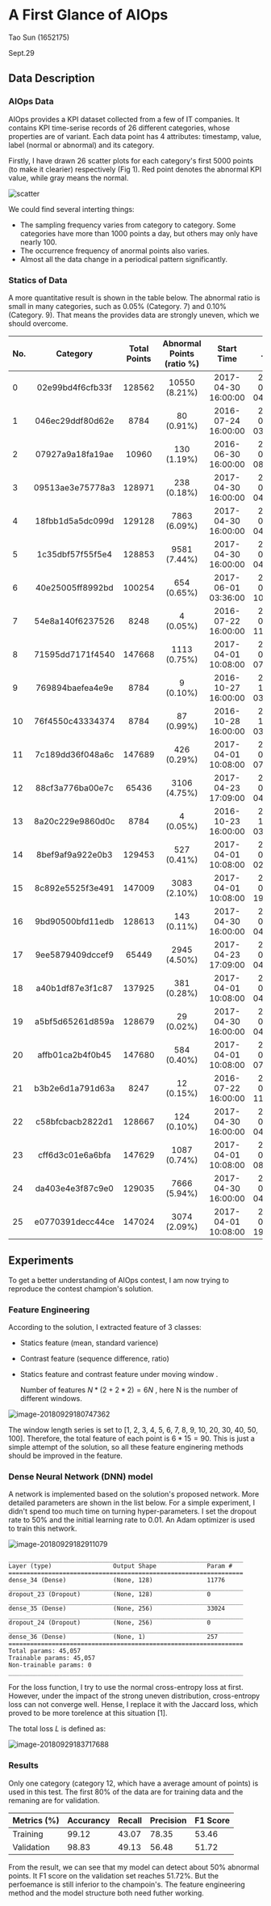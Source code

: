 # A First Glance of AIOps 

Tao Sun (1652175)

Sept.29 

## Data Description

### AIOps Data

AIOps provides a KPI dataset collected from a few of IT companies. It contains KPI time-serise records of 26 different categories, whose properties are of variant. Each data point has 4 attributes: timestamp, value, label (normal or abnormal) and its category. 

Firstly, I have drawn 26 scatter plots for each category's first 5000 points (to make it clearier) respectively (Fig 1). Red point denotes the abnormal  KPI value, while gray means the normal. 

![scatter](fig/scatter.png)

We could find several interting things:

- The sampling frequency varies from category to category. Some categories have more than 1000 points a day, but others may only have nearly 100.
- The occurrence frequency of anormal points also varies.
- Almost all the data change in a periodical pattern significantly.

### Statics of Data

A more quantitative result is shown in the table below. The abnormal ratio is small in many categories, such as 0.05% (Category. 7) and 0.10% (Category. 9). That means the provides data are strongly uneven, which we should overcome.

|No. | Category | Total Points | Abnormal Points (ratio %) | Start Time | End Time | TIme Duration | Sample Freq |
|:-- | :-: | :-: | :-: | :-: | :-: | :-:|:-: |
| 0 | 02e99bd4f6cfb33f | 128562 | 10550 (8.21%)| 2017-04-30 16:00:00 | 2017-07-31 04:34:00 | 91 days  | 1412.77 |
| 1 | 046ec29ddf80d62e | 8784 | 80  (0.91%) | 2016-07-24 16:00:00 | 2016-08-24 03:55:00 | 30 days  | 292.80 |
| 2 | 07927a9a18fa19ae | 10960 | 130 (1.19%)| 2016-06-30 16:00:00 | 2016-08-12 08:30:00 | 42 days  | 260.95 |
| 3 | 09513ae3e75778a3 | 128971 | 238 (0.18%)| 2017-04-30 16:00:00 | 2017-07-31 04:24:00 | 91 days  | 1417.26 |
| 4 | 18fbb1d5a5dc099d | 129128 | 7863 (6.09%)| 2017-04-30 16:00:00 | 2017-07-31 04:34:00 | 91 days  | 1418.99 |
| 5 | 1c35dbf57f55f5e4 | 128853 | 9581 (7.44%)| 2017-04-30 16:00:00 | 2017-07-31 04:34:00 | 91 days  | 1415.97 |
| 6 | 40e25005ff8992bd | 100254 | 654 (0.65%)| 2017-06-01 03:36:00 | 2017-08-11 10:20:00 | 71 days  | 1412.03 |
| 7 | 54e8a140f6237526 | 8248 | 4    (0.05%) | 2016-07-22 16:00:00 | 2016-08-20 11:45:00 | 28 days  | 294.57 |
| 8 | 71595dd7171f4540 | 147668 | 1113 (0.75%)| 2017-04-01 10:08:00 | 2017-07-15 07:56:00 | 104 days | 1419.88 |
| 9 | 769894baefea4e9e | 8784 | 9 (0.10%)| 2016-10-27 16:00:00 | 2016-11-27 03:55:00 | 30 days  | 292.80 |
| 10 | 76f4550c43334374 | 8784 | 87 (0.99%)| 2016-10-28 16:00:00 | 2016-11-28 03:55:00 | 30 days  | 292.80 |
| 11 | 7c189dd36f048a6c | 147689 | 426 (0.29%)| 2017-04-01 10:08:00 | 2017-07-15 07:47:00 | 104 days | 1420.09 |
| 12 | 88cf3a776ba00e7c | 65436 | 3106 (4.75%)| 2017-04-23 17:09:00 | 2017-06-08 04:19:00 | 45 days  | 1454.13 |
| 13 | 8a20c229e9860d0c | 8784 | 4 (0.05%)| 2016-10-23 16:00:00 | 2016-11-23 03:55:00 | 30 days  | 292.80 |
| 14 | 8bef9af9a922e0b3 | 129453 | 527 (0.41%)| 2017-04-01 10:08:00 | 2017-07-02 02:07:00 | 91 days  | 1422.56 |
| 15 | 8c892e5525f3e491 | 147009 | 3083 (2.10%)| 2017-04-01 10:08:00 | 2017-07-15 19:32:00 | 105 days | 1400.09 |
| 16 | 9bd90500bfd11edb | 128613 | 143 (0.11%)| 2017-04-30 16:00:00 | 2017-07-31 04:34:00 | 91 days  | 1413.33 |
| 17 | 9ee5879409dccef9 | 65449 | 2945 (4.50%)| 2017-04-23 17:09:00 | 2017-06-08 04:26:00 | 45 days  | 1454.42 |
| 18 | a40b1df87e3f1c87 | 137925 | 381 (0.28%)| 2017-04-01 10:08:00 | 2017-07-08 04:59:00 | 97 days  | 1421.91 |
| 19 | a5bf5d65261d859a | 128679 | 29 (0.02%)| 2017-04-30 16:00:00 | 2017-07-31 04:29:00 | 91 days  | 1414.05 |
| 20 | affb01ca2b4f0b45 | 147680 | 584 (0.40%)| 2017-04-01 10:08:00 | 2017-07-15 07:28:00 | 104 days | 1420.00 |
| 21 | b3b2e6d1a791d63a | 8247 | 12 (0.15%)| 2016-07-22 16:00:00 | 2016-08-20 11:40:00 | 28 days  | 294.54 |
| 22 | c58bfcbacb2822d1 | 128667 | 124 (0.10%)| 2017-04-30 16:00:00 | 2017-07-31 04:29:00 | 91 days  | 1413.92 |
| 23 | cff6d3c01e6a6bfa | 147629 | 1087 (0.74%)| 2017-04-01 10:08:00 | 2017-07-15 08:38:00 | 104 days | 1419.51 |
| 24 | da403e4e3f87c9e0 | 129035 | 7666 (5.94%)| 2017-04-30 16:00:00 | 2017-07-31 04:29:00 | 91 days  | 1417.97 |
| 25 | e0770391decc44ce | 147024 | 3074 (2.09%)| 2017-04-01 10:08:00 | 2017-07-15 19:18:00 | 105 days | 1400.23 |

  

## Experiments

To get a better understanding of AIOps contest, I am now trying to reproduce the contest champion's solution.

### Feature Engineering

According to the solution, I extracted feature of 3 classes: 

- Statics feature (mean, standard varience)

- Contrast feature (sequence difference, ratio)

- Statics feature and contrast feature under moving window .

  Number of features   $N*(2 + 2 *2)=6N$  , here N is the number of different windows.

![image-20180929180747362](fig/image-20180929180747362.png)

The window length series  is set to [1, 2, 3, 4, 5, 6, 7, 8, 9, 10, 20, 30, 40, 50, 100]. Therefore, the total feature of each point is $6*15=90$. This is just a simple attempt of the solution, so all these feature enginering methods should be improved in the feature.

### Dense Neural  Network (DNN) model

A network is implemented based on the solution's proposed network. More detailed parameters are shown in the list below. For a simple experiment, I didn't spend too much time on turning hyper-parameters. I set the dropout rate to 50% and the initial learning rate to 0.01. An Adam optimizer is used to train this network.

![image-20180929182911079](fig/image-20180929182911079.png)

```
_________________________________________________________________
Layer (type)                 Output Shape              Param #   
=================================================================
dense_34 (Dense)             (None, 128)               11776     
_________________________________________________________________
dropout_23 (Dropout)         (None, 128)               0         
_________________________________________________________________
dense_35 (Dense)             (None, 256)               33024     
_________________________________________________________________
dropout_24 (Dropout)         (None, 256)               0         
_________________________________________________________________
dense_36 (Dense)             (None, 1)                 257       
=================================================================
Total params: 45,057
Trainable params: 45,057
Non-trainable params: 0
_________________________________________________________________
```

For the loss function, I try to use the normal cross-entropy loss at first. However, under the impact of the strong uneven distribution, cross-entropy loss can not converge well. Hense, I replace it with the Jaccard loss, which proved to be more torelence at this situation [1].

The total loss $L$ is defined as:

![image-20180929183717688](fig/image-20180929183717688.png)



### Results

Only one category (category 12, which have a average amount of points) is used in this test. The first 80% of the data are for training data and the remaning are for validation.

| Metrics (%) | Accurancy | Recall | Precision | F1 Score |
| ----------- | --------- | ------ | --------- | -------- |
| Training    | 99.12     | 43.07  | 78.35     | 53.46    |
| Validation  | 98.83     | 49.13  | 56.48     | 51.72    |

From the result, we can see that my model can detect about 50% abnormal points. It F1 score on the validation set reaches 51.72%. But the perfoemance is still inferior to the champoin's. The feature engineering method and the model structure both need futher working.
